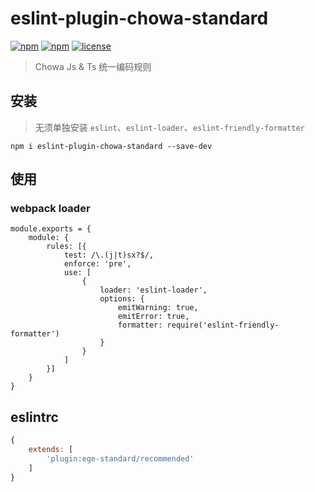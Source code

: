# eslint-plugin-chowa-standard

[![npm](https://img.shields.io/npm/v/eslint-plugin-chowa-standard.svg)](https://www.npmjs.com/package/eslint-plugin-chowa-standard)
[![npm](https://img.shields.io/npm/dm/eslint-plugin-chowa-standard.svg)](https://www.npmjs.com/package/eslint-plugin-chowa-standard)
[![license](https://img.shields.io/github/license/mashape/apistatus.svg?maxAge=2592000)](https://opensource.org/licenses/MIT)


> Chowa Js & Ts 统一编码规则

## 安装

> 无须单独安装 `eslint`、`eslint-loader`、`eslint-friendly-formatter`

```
npm i eslint-plugin-chowa-standard --save-dev
```

## 使用

### webpack loader

```
module.exports = {
    module: {
        rules: [{
            test: /\.(j|t)sx?$/,
            enforce: 'pre',
            use: [
                {
                    loader: 'eslint-loader',
                    options: {
                        emitWarning: true,
                        emitError: true,
                        formatter: require('eslint-friendly-formatter')
                    }
                }
            ]
        }]
    }
}

```
## eslintrc

```js
{
    extends: [
        'plugin:ege-standard/recommended'
    ]
}
```
